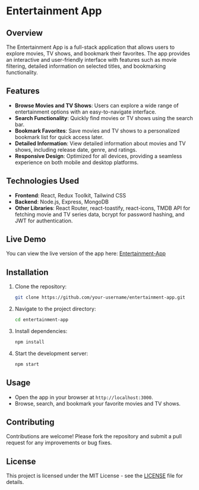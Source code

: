 # Entertainment App

## Overview

The Entertainment App is a full-stack application that allows users to explore movies, TV shows, and bookmark their favorites. The app provides an interactive and user-friendly interface with features such as movie filtering, detailed information on selected titles, and bookmarking functionality.

## Features

- **Browse Movies and TV Shows**: Users can explore a wide range of entertainment options with an easy-to-navigate interface.
- **Search Functionality**: Quickly find movies or TV shows using the search bar.
- **Bookmark Favorites**: Save movies and TV shows to a personalized bookmark list for quick access later.
- **Detailed Information**: View detailed information about movies and TV shows, including release date, genre, and ratings.
- **Responsive Design**: Optimized for all devices, providing a seamless experience on both mobile and desktop platforms.

## Technologies Used

- **Frontend**: React, Redux Toolkit, Tailwind CSS
- **Backend**: Node.js, Express, MongoDB
- **Other Libraries**: React Router, react-toastify, react-icons, TMDB API for fetching movie and TV series data, bcrypt for password hashing, and JWT for authentication.

## Live Demo

You can view the live version of the app here: [Entertainment-App](https://entertainment-fac29.web.app/)

## Installation

1. Clone the repository:
    ```bash
    git clone https://github.com/your-username/entertainment-app.git
    ```
2. Navigate to the project directory:
    ```bash
    cd entertainment-app
    ```
3. Install dependencies:
    ```bash
    npm install
    ```
4. Start the development server:
    ```bash
    npm start
    ```

## Usage

- Open the app in your browser at `http://localhost:3000`.
- Browse, search, and bookmark your favorite movies and TV shows.

## Contributing

Contributions are welcome! Please fork the repository and submit a pull request for any improvements or bug fixes.

## License

This project is licensed under the MIT License - see the [LICENSE](LICENSE) file for details.
